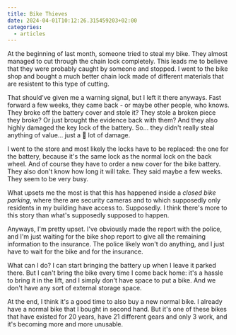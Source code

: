```yaml
---
title: Bike Thieves
date: 2024-04-01T10:12:26.315459203+02:00
categories:
  - articles
---
```


At the beginning of last month, someone tried to steal my bike. They almost managed to cut through the chain lock completely. This leads me to believe that they were probably caught by someone and stopped. I went to the bike shop and bought a much better chain lock made of different materials that are resistent to this type of cutting.

<!--more-->

That should've given me a warning signal, but I left it there anyways. Fast forward a few weeks, they came back - or maybe other people, who knows. They broke off the battery cover and stole it? They stole a broken piece they broke? Or just brought the evidence back with them? And they also highly damaged the key lock of the battery. So... they didn't really steal anything of value... just a 💩 lot of damage.

I went to the store and most likely the locks have to be replaced: the one for the battery, because it's the same lock as the normal lock on the back wheel. And of course they have to order a new cover for the bike battery. They also don't know how long it will take. They said maybe a few weeks. They seem to be very busy.

What upsets me the most is that this has happened inside a *closed bike parking*, where there are security cameras and to which supposedly only residents in my building have access to. Supposedly. I think there's more to this story than what's supposedly supposed to happen.

Anyways, I'm pretty upset. I've obviously made the report with the police, and I'm just waiting for the bike shop report to give all the remaining information to the insurance. The police likely won't do anything, and I just have to wait for the bike and for the insurance.

What can I do? I can start bringing the battery up when I leave it parked there. But I can't bring the bike every time I come back home: it's a hassle to bring it in the lift, and I simply don't have space to put a bike. And we don't have any sort of external storage space.

At the end, I think it's a good time to also buy a new normal bike. I already have a normal bike that I bought in second hand. But it's one of these bikes that have existed for 20 years, have 21 different gears and only 3 work, and it's becoming more and more unusable.
